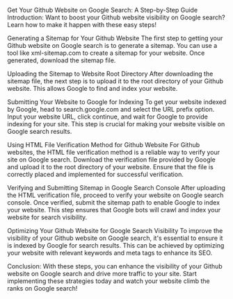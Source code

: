 Get Your Github Website on Google Search: A Step-by-Step Guide
Introduction:
Want to boost your Github website visibility on Google search? Learn how to make it happen with these easy steps!

Generating a Sitemap for Your Github Website
The first step to getting your Github website on Google search is to generate a sitemap. You can use a tool like xml-sitemap.com to create a sitemap for your website. Once generated, download the sitemap file.

Uploading the Sitemap to Website Root Directory
After downloading the sitemap file, the next step is to upload it to the root directory of your Github website. This allows Google to find and index your website.

Submitting Your Website to Google for Indexing
To get your website indexed by Google, head to search.google.com and select the URL prefix option. Input your website URL, click continue, and wait for Google to provide indexing for your site. This step is crucial for making your website visible on Google search results.

Using HTML File Verification Method for Github Website
For Github websites, the HTML file verification method is a reliable way to verify your site on Google search. Download the verification file provided by Google and upload it to the root directory of your website. Ensure that the file is correctly placed and implemented for successful verification.

Verifying and Submitting Sitemap in Google Search Console
After uploading the HTML verification file, proceed to verify your website on Google search console. Once verified, submit the sitemap path to enable Google to index your website. This step ensures that Google bots will crawl and index your website for search visibility.

Optimizing Your Github Website for Google Search Visibility
To improve the visibility of your Github website on Google search, it's essential to ensure it is indexed by Google for search results. This can be achieved by optimizing your website with relevant keywords and meta tags to enhance its SEO.

Conclusion:
With these steps, you can enhance the visibility of your Github website on Google search and drive more traffic to your site. Start implementing these strategies today and watch your website climb the ranks on Google search!
